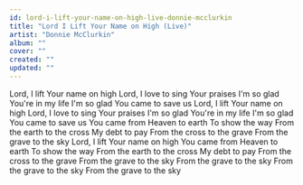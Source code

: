 ```yaml
---
id: lord-i-lift-your-name-on-high-live-donnie-mcclurkin
title: "Lord I Lift Your Name on High (Live)"
artist: "Donnie McClurkin"
album: ""
cover: ""
created: ""
updated: ""
---
```


Lord, I lift Your name on high
Lord, I love to sing Your praises
I'm so glad You're in my life
I'm so glad You came to save us
Lord, I lift Your name on high
Lord, I love to sing Your praises
I'm so glad You're in my life
I'm so glad You came to save us
You came from Heaven to earth
To show the way
From the earth to the cross
My debt to pay
From the cross to the grave
From the grave to the sky
Lord, I lift Your name on high
You came from Heaven to earth
To show the way
From the earth to the cross
My debt to pay
From the cross to the grave
From the grave to the sky
From the grave to the sky
From the grave to the sky
From the grave to the sky